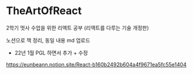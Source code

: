 # TheArtOfReact

2학기 멋사 수업을 위한 리액트 공부 (리액트를 다루는 기술 개정판)

노션으로 책 정리, 동일 내용 md 업로드

+ 22년 1월 PGL 하면서 추가 + 수정

https://eunbeann.notion.site/React-b160b2492b604a4f9671ea5fc55e1404